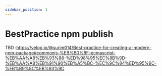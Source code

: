 ```yaml
---
sidebar_position: 1
---
```


# BestPractice npm publish


TBD :https://velog.io/@surim014/Best-practice-for-creating-a-modern-npm-package#commonjs-%EB%B0%8F-ecmascript-%EB%AA%A8%EB%93%88-%ED%98%95%EC%8B%9D-%EB%AA%A8%EB%91%90%EB%A5%BC-%EC%9C%84%ED%95%9C-%EB%B9%8C%EB%93%9C
